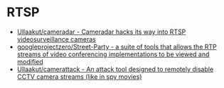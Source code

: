 # RTSP
 
* [Ullaakut/cameradar - Cameradar hacks its way into RTSP videosurveillance cameras](https://github.com/Ullaakut/cameradar)
* [googleprojectzero/Street-Party - a suite of tools that allows the RTP streams of video conferencing implementations to be viewed and modified](https://github.com/googleprojectzero/Street-Party)
* [Ullaakut/camerattack - An attack tool designed to remotely disable CCTV camera streams (like in spy movies)](https://github.com/Ullaakut/camerattack)

